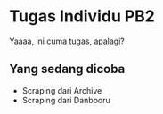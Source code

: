 # Tugas Individu PB2
Yaaaa, ini cuma tugas, apalagi?

## Yang sedang dicoba

- Scraping dari Archive
- Scraping dari Danbooru

